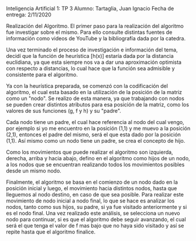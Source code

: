   
Inteligencia Artificial 1: TP 3
Alumno: Tartaglia, Juan Ignacio Fecha de entrega: 2/11/2020

Realización del Algoritmo.
El primer paso para la realización del algoritmo fue investigar sobre el mismo. Para ello consulte distintas fuentes de información como videos de YouTube y la bibliografía dada por la catedra.

Una vez terminado el proceso de investigación e información del tema, decidí que la función de heurística [h(x)] estaría dada por la distancia euclidiana, ya que esta siempre nos va a dar una aproximación optimista con respecto a distancias, lo cual hace que la función sea admisible y consistente para el algoritmo.

Ya con la heurística preparada, se comenzó con la codificación del algoritmo, el cual esta basado en la utilización de la posición de la matriz como un "nodo". Se realizo de esta manera, ya que trabajando con nodos se pueden crear distintos atributos para esa posición de la matriz, como los valores de sus funciones (g, f y h) y su "padre".

Cada nodo tiene un padre, el cual hace referencia al nodo del cual vengo, por ejemplo si yo me encuentro en la posición (1,1) y me muevo a la posición (2,1), entonces el padre del mismo, será el que esta dado por la posición (1,1). Así mismo como un nodo tiene un padre, se crea el concepto de hijo.

Como los movimientos que puede realizar el algoritmo son izquierda, derecha, arriba y hacia abajo, defino en el algoritmo como hijos de un nodo, a los nodos que se encuentran realizando todos los movimientos posibles desde un mismo nodo.

Finalmente, el algoritmo se basa en el comienzo de un nodo dado en la posición inicial y luego, el movimiento hacia distintos nodos, hasta que lleguemos al nodo destino, en caso de que sea posible. Para realizar este movimiento de nodo inicial a nodo final, lo que se hace es analizar los nodos, tanto como sus hijos, su padre, si ya fue visitado anteriormente y si es el nodo final. Una vez realizado este análisis, se selecciona un nuevo nodo para continuar, si es que el algoritmo debe seguir avanzando, el cual será el que tenga el valor de f mas bajo que no haya sido visitado y así se repite hasta que el algoritmo finalice.
